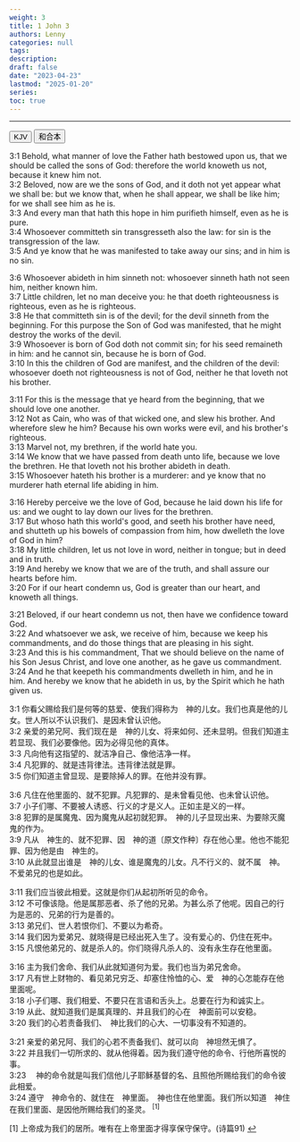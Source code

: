 ```yaml
---
weight: 3
title: 1 John 3
authors: Lenny
categories: null
tags: 
description: 
draft: false
date: "2023-04-23"
lastmod: "2025-01-20"
series:
toc: true
---
```



<!--more-->
---

<!-- Tab links -->
<div class="tab">
  <button class="tablinks active" onclick="tablabel(event, 'english')">KJV</button>
  <button class="tablinks" onclick="tablabel(event, 'chinese')">和合本</button>
  
</div>

<!-- Tab content -->
<div id="english" class="tabcontent" >

3:1 Behold, what manner of love the Father hath bestowed upon us, that we should be called the sons of God: therefore the world knoweth us not, because it knew him not.  
3:2 Beloved, now are we the sons of God, and it doth not yet appear what we shall be: but we know that, when he shall appear, we shall be like him; for we shall see him as he is.  
3:3 And every man that hath this hope in him purifieth himself, even as he is pure.  
3:4 Whosoever committeth sin transgresseth also the law: for sin is the transgression of the law.  
3:5 And ye know that he was manifested to take away our sins; and in him is no sin.  

3:6 Whosoever abideth in him sinneth not: whosoever sinneth hath not seen him, neither known him.  
3:7 Little children, let no man deceive you: he that doeth righteousness is righteous, even as he is righteous.  
3:8 He that committeth sin is of the devil; for the devil sinneth from the beginning. For this purpose the Son of God was manifested, that he might destroy the works of the devil.  
3:9 Whosoever is born of God doth not commit sin; for his seed remaineth in him: and he cannot sin, because he is born of God.  
3:10 In this the children of God are manifest, and the children of the devil: whosoever doeth not righteousness is not of God, neither he that loveth not his brother.  

3:11 For this is the message that ye heard from the beginning, that we should love one another.  
3:12 Not as Cain, who was of that wicked one, and slew his brother. And wherefore slew he him? Because his own works were evil, and his brother's righteous.  
3:13 Marvel not, my brethren, if the world hate you.  
3:14 We know that we have passed from death unto life, because we love the brethren. He that loveth not his brother abideth in death.  
3:15 Whosoever hateth his brother is a murderer: and ye know that no murderer hath eternal life abiding in him.  

3:16 Hereby perceive we the love of God, because he laid down his life for us: and we ought to lay down our lives for the brethren.  
3:17 But whoso hath this world's good, and seeth his brother have need, and shutteth up his bowels of compassion from him, how dwelleth the love of God in him?  
3:18 My little children, let us not love in word, neither in tongue; but in deed and in truth.  
3:19 And hereby we know that we are of the truth, and shall assure our hearts before him.  
3:20 For if our heart condemn us, God is greater than our heart, and knoweth all things.  

3:21 Beloved, if our heart condemn us not, then have we confidence toward God.  
3:22 And whatsoever we ask, we receive of him, because we keep his commandments, and do those things that are pleasing in his sight.  
3:23 And this is his commandment, That we should believe on the name of his Son Jesus Christ, and love one another, as he gave us commandment.  
3:24 And he that keepeth his commandments dwelleth in him, and he in him. And hereby we know that he abideth in us, by the Spirit which he hath given us.  

</div>

<div id="chinese" class="tabcontent" style="display:block">

3:1 你看父赐给我们是何等的慈爱、使我们得称为　神的儿女。我们也真是他的儿女。世人所以不认识我们、是因未曾认识他。  
3:2 亲爱的弟兄阿、我们现在是　神的儿女、将来如何、还未显明。但我们知道主若显现、我们必要像他。因为必得见他的真体。  
3:3 凡向他有这指望的、就洁净自己、像他洁净一样。  
3:4 凡犯罪的、就是违背律法。违背律法就是罪。  
3:5 你们知道主曾显现、是要除掉人的罪。在他并没有罪。  

3:6 凡住在他里面的、就不犯罪。凡犯罪的、是未曾看见他、也未曾认识他。  
3:7 小子们哪、不要被人诱惑、行义的才是义人。正如主是义的一样。  
3:8 犯罪的是属魔鬼、因为魔鬼从起初就犯罪。　神的儿子显现出来、为要除灭魔鬼的作为。  
3:9 凡从　神生的、就不犯罪、因　神的道〔原文作种〕存在他心里。他也不能犯罪、因为他是由　神生的。  
3:10 从此就显出谁是　神的儿女、谁是魔鬼的儿女。凡不行义的、就不属　神。不爱弟兄的也是如此。  

3:11 我们应当彼此相爱。这就是你们从起初所听见的命令。  
3:12 不可像该隐。他是属那恶者、杀了他的兄弟。为甚么杀了他呢。因自己的行为是恶的、兄弟的行为是善的。  
3:13 弟兄们、世人若恨你们、不要以为希奇。  
3:14 我们因为爱弟兄、就晓得是已经出死入生了。没有爱心的、仍住在死中。  
3:15 凡恨他弟兄的、就是杀人的。你们晓得凡杀人的、没有永生存在他里面。  

3:16 主为我们舍命、我们从此就知道何为爱。我们也当为弟兄舍命。  
3:17 凡有世上财物的、看见弟兄穷乏、却塞住怜恤的心、爱　神的心怎能存在他里面呢。  
3:18 小子们哪、我们相爱、不要只在言语和舌头上。总要在行为和诚实上。  
3:19 从此、就知道我们是属真理的、并且我们的心在　神面前可以安稳。  
3:20 我们的心若责备我们、　神比我们的心大、一切事没有不知道的。  

3:21 亲爱的弟兄阿、我们的心若不责备我们、就可以向　神坦然无惧了。  
3:22 并且我们一切所求的、就从他得着。因为我们遵守他的命令、行他所喜悦的事。  
3:23 　神的命令就是叫我们信他儿子耶稣基督的名、且照他所赐给我们的命令彼此相爱。  
3:24 遵守　神命令的、就住在　神里面。　神也住在他里面。我们所以知道　神住在我们里面、是因他所赐给我们的圣灵。  <sup id="1_ref" href = "#1">[1]</sup>

<p id="1">[1] 上帝成为我们的居所。唯有在上帝里面才得享保守保守。(诗篇91)
<a href="#1_ref">&#8617;</a></p>

</div>